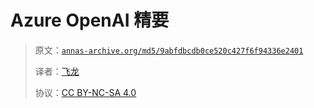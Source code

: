 # Azure OpenAI 精要

> 原文：[`annas-archive.org/md5/9abfdbcdb0ce520c427f6f94336e2401`](https://annas-archive.org/md5/9abfdbcdb0ce520c427f6f94336e2401)
> 
> 译者：[飞龙](https://github.com/wizardforcel)
> 
> 协议：[CC BY-NC-SA 4.0](http://creativecommons.org/licenses/by-nc-sa/4.0/)